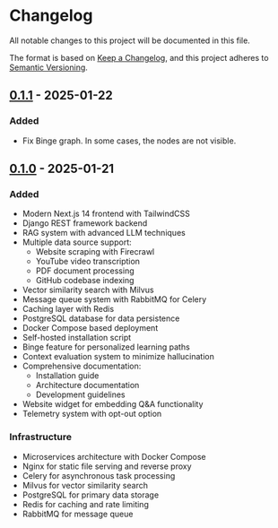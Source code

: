 # Changelog

All notable changes to this project will be documented in this file.

The format is based on [Keep a Changelog](https://keepachangelog.com/en/1.0.0/),
and this project adheres to [Semantic Versioning](https://semver.org/spec/v2.0.0.html).

## [0.1.1] - 2025-01-22

### Added
- Fix Binge graph. In some cases, the nodes are not visible.

## [0.1.0] - 2025-01-21

### Added
- Modern Next.js 14 frontend with TailwindCSS
- Django REST framework backend
- RAG system with advanced LLM techniques
- Multiple data source support:
  - Website scraping with Firecrawl
  - YouTube video transcription
  - PDF document processing
  - GitHub codebase indexing
- Vector similarity search with Milvus
- Message queue system with RabbitMQ for Celery
- Caching layer with Redis
- PostgreSQL database for data persistence
- Docker Compose based deployment
- Self-hosted installation script
- Binge feature for personalized learning paths
- Context evaluation system to minimize hallucination
- Comprehensive documentation:
  - Installation guide
  - Architecture documentation
  - Development guidelines
- Website widget for embedding Q&A functionality
- Telemetry system with opt-out option

### Infrastructure
- Microservices architecture with Docker Compose
- Nginx for static file serving and reverse proxy
- Celery for asynchronous task processing
- Milvus for vector similarity search
- PostgreSQL for primary data storage
- Redis for caching and rate limiting
- RabbitMQ for message queue

[0.1.0]: https://github.com/Gurubase/gurubase/releases/tag/0.1.0 
[0.1.1]: https://github.com/Gurubase/gurubase/releases/tag/0.1.1 
